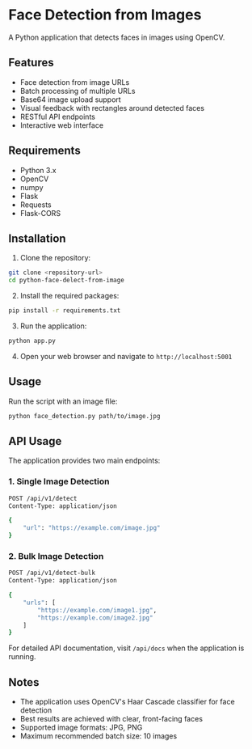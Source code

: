 # Face Detection from Images

A Python application that detects faces in images using OpenCV.

## Features

- Face detection from image URLs
- Batch processing of multiple URLs
- Base64 image upload support
- Visual feedback with rectangles around detected faces
- RESTful API endpoints
- Interactive web interface

## Requirements

- Python 3.x
- OpenCV
- numpy
- Flask
- Requests
- Flask-CORS

## Installation

1. Clone the repository:
```bash
git clone <repository-url>
cd python-face-delect-from-image
```

2. Install the required packages:
```bash
pip install -r requirements.txt
```

3. Run the application:
```bash
python app.py
```

4. Open your web browser and navigate to `http://localhost:5001`

## Usage

Run the script with an image file:

```bash
python face_detection.py path/to/image.jpg
```

## API Usage

The application provides two main endpoints:

### 1. Single Image Detection
```bash
POST /api/v1/detect
Content-Type: application/json

{
    "url": "https://example.com/image.jpg"
}
```

### 2. Bulk Image Detection
```bash
POST /api/v1/detect-bulk
Content-Type: application/json

{
    "urls": [
        "https://example.com/image1.jpg",
        "https://example.com/image2.jpg"
    ]
}
```

For detailed API documentation, visit `/api/docs` when the application is running.

## Notes

- The application uses OpenCV's Haar Cascade classifier for face detection
- Best results are achieved with clear, front-facing faces
- Supported image formats: JPG, PNG
- Maximum recommended batch size: 10 images
